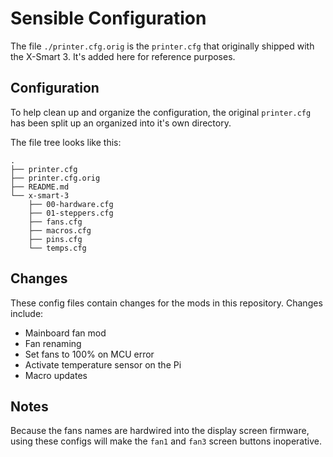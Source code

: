 # Sensible Configuration

The file `./printer.cfg.orig` is the `printer.cfg` that originally
shipped with the X-Smart 3. It's added here for reference purposes.

## Configuration

To help clean up and organize the configuration, the original
`printer.cfg` has been split up an organized into it's own directory.

The file tree looks like this:

```
.
├── printer.cfg
├── printer.cfg.orig
├── README.md
└── x-smart-3
    ├── 00-hardware.cfg
    ├── 01-steppers.cfg
    ├── fans.cfg
    ├── macros.cfg
    ├── pins.cfg
    └── temps.cfg
```

## Changes

These config files contain changes for the mods in this repository.
Changes include:

- Mainboard fan mod
- Fan renaming
- Set fans to 100% on MCU error
- Activate temperature sensor on the Pi
- Macro updates

## Notes

Because the fans names are hardwired into the display screen firmware,
using these configs will make the `fan1` and `fan3` screen buttons
inoperative.
